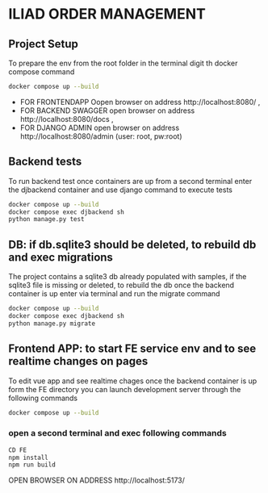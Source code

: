 # ILIAD ORDER MANAGEMENT




## Project Setup
To prepare the env from the root folder in the terminal digit th docker compose command

```sh
docker compose up --build
```

- FOR FRONTENDAPP Oopen browser on address http://localhost:8080/ ,
- FOR BACKEND SWAGGER open browser on address http://localhost:8080/docs , 
- FOR  DJANGO ADMIN open browser on address http://localhost:8080/admin (user: root, pw:root)





## Backend tests
To run backend test once containers are up from a second terminal enter the djbackend container and use django command to execute tests

```sh
docker compose up --build
docker compose exec djbackend sh
python manage.py test
```


## DB: if db.sqlite3 should be deleted, to rebuild db and exec migrations

The project contains a sqlite3 db already populated with samples, if the sqlite3 file is missing or deleted, to rebuild the db once the backend container is up enter via terminal and run the migrate command

```sh
docker compose up --build
docker compose exec djbackend sh
python manage.py migrate
```

## Frontend APP: to start FE service env and to see realtime changes on pages
 To edit vue app and see realtime chages once the backend container is up form the FE directory you can launch development server through the following commands

```sh
docker compose up --build

```
 ### open a second terminal and exec following commands
 ```sh
CD FE
npm install
npm run build
```
OPEN BROWSER ON ADDRESS http://localhost:5173/